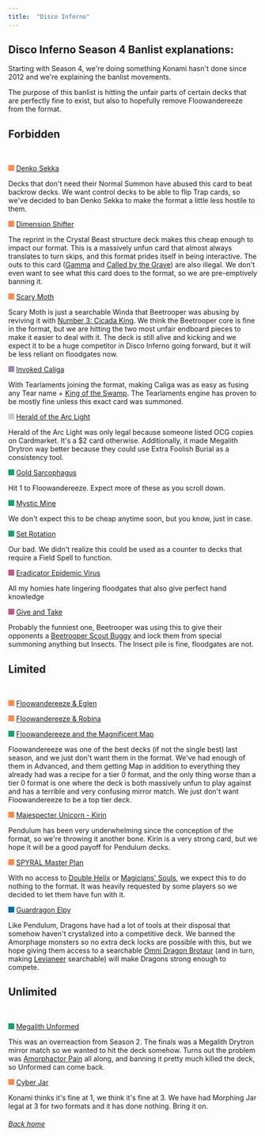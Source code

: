 ```yaml
---
title:  "Disco Inferno"
---
```


## Disco Inferno Season 4 Banlist explanations:


Starting with Season 4, we're doing something Konami hasn't done since 2012 and we're explaining the banlist movements.

The purpose of this banlist is hitting the unfair parts of certain decks that are perfectly fine to exist, but also to hopefully remove Floowandereeze from the format.


## Forbidden


<br>

<img src="assets/effect.png" alt="Effect Monster" width="12" height="12"/> [Denko Sekka](https://db.ygoprodeck.com/card/?search=Denko%20Sekka)

Decks that don't need their Normal Summon have abused this card to beat backrow decks. We want control decks to be able to flip Trap cards, so we've decided to ban Denko Sekka to make the format a little less hostile to them.


<img src="assets/effect.png" alt="Effect Monster" width="12" height="12"/> [Dimension Shifter](https://db.ygoprodeck.com/card/?search=Dimension%20Shifter)

The reprint in the Crystal Beast structure deck makes this cheap enough to impact our format. This is a massively unfun card that almost always translates to turn skips, and this format prides itself in being interactive. The outs to this card ([Gamma](https://db.ygoprodeck.com/card/?search=PSY-Framegear%20Gamma) and [Called by the Grave](https://db.ygoprodeck.com/card/?search=Called%20by%20the%20Grave)) are also illegal. We don't even want to see what this card does to the format, so we are pre-emptively banning it.


<img src="assets/effect.png" alt="Effect Monster" width="12" height="12"/> [Scary Moth](https://db.ygoprodeck.com/card/?search=Scary%20Moth)

Scary Moth is just a searchable Winda that Beetrooper was abusing by reviving it with [Number 3: Cicada King](https://db.ygoprodeck.com/card/?search=Number%203:%20Cicada%20King). We think the Beetrooper core is fine in the format, but we are hitting the two most unfair endboard pieces to make it easier to deal with it. The deck is still alive and kicking and we expect it to be a huge competitor in Disco Inferno going forward, but it will be less reliant on floodgates now.


<img src="assets/fusion.png" alt="XYZ Fusion" width="12" height="12"/> [Invoked Caliga](https://db.ygoprodeck.com/card/?search=Invoked%20Caliga)

With Tearlaments joining the format, making Caliga was as easy as fusing any Tear name + [King of the Swamp](https://db.ygoprodeck.com/card/?search=King%20of%20the%20Swamp). The Tearlaments engine has proven to be mostly fine unless this exact card was summoned.


<img src="assets/synchro.png" alt="Synchro Monster" width="12" height="12"/> [Herald of the Arc Light](https://db.ygoprodeck.com/card/?search=Herald%20of%20the%20Arc%20Light)

Herald of the Arc Light was only legal because someone listed OCG copies on Cardmarket. It's a $2 card otherwise. Additionally, it made Megalith Drytron way better because they could use Extra Foolish Burial as a consistency tool.


<img src="assets/spell.png" alt="Spell" width="12" height="12"/> [Gold Sarcophagus](https://db.ygoprodeck.com/card/?search=Gold%20Sarcophagus)

Hit 1 to Floowandereeze. Expect more of these as you scroll down.


<img src="assets/spell.png" alt="Spell" width="12" height="12"/> [Mystic Mine](https://db.ygoprodeck.com/card/?search=Mystic%20Mine)

We don't expect this to be cheap anytime soon, but you know, just in case.


<img src="assets/spell.png" alt="Spell" width="12" height="12"/> [Set Rotation](https://db.ygoprodeck.com/card/?search=Set%20Rotation)

Our bad. We didn't realize this could be used as a counter to decks that require a Field Spell to function. 


<img src="assets/trap.png" alt="Trap" width="12" height="12"/> [Eradicator Epidemic Virus](https://db.ygoprodeck.com/card/?search=Eradicator%20Epidemic%20Virus)

All my homies hate lingering floodgates that also give perfect hand knowledge


<img src="assets/trap.png" alt="Trap" width="12" height="12"/> [Give and Take](https://db.ygoprodeck.com/card/?search=Give%20and%20Take)

Probably the funniest one, Beetrooper was using this to give their opponents a [Beetrooper Scout Buggy](https://db.ygoprodeck.com/card/?search=Beetrooper%20Scout%20Buggy) and lock them from special summoning anything but Insects. The Insect pile is fine, floodgates are not.


## Limited


<br>

<img src="assets/effect.png" alt="Effect Monster" width="12" height="12"/> [Floowandereeze & Eglen](https://db.ygoprodeck.com/card/?search=Floowandereeze%20%26%20Eglen)

<img src="assets/effect.png" alt="Effect Monster" width="12" height="12"/> [Floowandereeze & Robina](https://db.ygoprodeck.com/card/?search=Floowandereeze%20%26%20Robina)

<img src="assets/spell.png" alt="Spell" width="12" height="12"/> [Floowandereeze and the Magnificent Map](https://db.ygoprodeck.com/card/?search=Floowandereeze%20and%20the%20Magnificent%20Map)

Floowandereeze was one of the best decks (if not the single best) last season, and we just don't want them in the format. We've had enough of them in Advanced, and them getting Map in addition to everything they already had was a recipe for a tier 0 format, and the only thing worse than a tier 0 format is one where the deck is both massively unfun to play against and has a terrible and very confusing mirror match. We just don't want Floowandereeze to be a top tier deck.


<img src="assets/effect.png" alt="Effect Monster" width="12" height="12"/> [Majespecter Unicorn - Kirin](https://db.ygoprodeck.com/card/?search=Majespecter%20Unicorn%20-%20Kirin)

Pendulum has been very underwhelming since the conception of the format, so we're throwing it another bone. Kirin is a very strong card, but we hope it will be a good payoff for Pendulum decks.


<img src="assets/effect.png" alt="Effect Monster" width="12" height="12"/> [SPYRAL Master Plan](https://db.ygoprodeck.com/card/?search=SPYRAL%20Master%20Plan)

With no access to [Double Helix](https://db.ygoprodeck.com/card/?search=SPYRAL%20Double%20Helix) or [Magicians' Souls](https://db.ygoprodeck.com/card/?search=Magicians'%20Souls), we expect this to do nothing to the format. It was heavily requested by some players so we decided to let them have fun with it. 


<img src="assets/link.png" alt="Link Monster" width="12" height="12"/> [Guardragon Elpy](https://db.ygoprodeck.com/card/?search=Guardragon%20Elpy)

Like Pendulum, Dragons have had a lot of tools at their disposal that somehow haven't crystalized into a competitive deck. We banned the Amorphage monsters so no extra deck locks are possible with this, but we hope giving them access to a searchable [Omni Dragon Brotaur](https://db.ygoprodeck.com/card/?search=Omni%20Dragon%20Brotaur) (and in turn, making [Levianeer](https://db.ygoprodeck.com/card/?search=Chaos%20Dragon%20Levianeer) searchable) will make Dragons strong enough to compete.


## Unlimited


<br>

<img src="assets/spell.png" alt="Spell" width="12" height="12"/> [Megalith Unformed](https://db.ygoprodeck.com/card/?search=Megalith%20Unformed)

This was an overreaction from Season 2. The finals was a Megalith Drytron mirror match so we wanted to hit the deck somehow. Turns out the problem was [Amorphactor Pain](https://db.ygoprodeck.com/card/?search=Amorphactor%20Pain,%20the%20Imagination%20Dracoverlord) all along, and banning it pretty much killed the deck, so Unformed can come back.


<img src="assets/effect.png" alt="Effect Monster" width="12" height="12"/> [Cyber Jar](https://db.ygoprodeck.com/card/?search=Cyber%20Jar)

Konami thinks it's fine at 1, we think it's fine at 3. We have had Morphing Jar legal at 3 for two formats and it has done nothing. Bring it on.

###### [Back home](index)